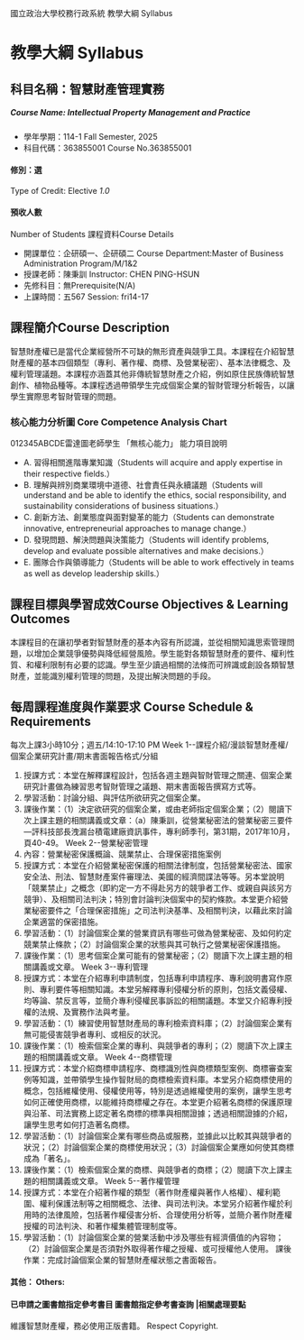 國立政治大學校務行政系統 教學大綱 Syllabus
# 教學大綱 Syllabus
##  科目名稱：智慧財產管理實務
#####  Course Name: Intellectual Property Management and Practice
  * 學年學期：114-1 Fall Semester, 2025 
  * 科目代碼：363855001 Course No.363855001
#### 修別：選
Type of Credit: Elective 
_1.0_
#### 預收人數
Number of Students
課程資料Course Details
  * 開課單位：企研碩一、企研碩二 Course Department:Master of Business Administration Program/M/1&2 
  * 授課老師：陳秉訓 Instructor: CHEN PING-HSUN 
  * 先修科目：無Prerequisite(N/A)
  * 上課時間：五567 Session: fri14-17
##  課程簡介Course Description
智慧財產權已是當代企業經營所不可缺的無形資產與競爭工具。本課程在介紹智慧財產權的基本四個類型（專利、著作權、商標、及營業秘密）、基本法律概念、及權利管理議題。本課程亦涵蓋其他非傳統智慧財產之介紹，例如原住民族傳統智慧創作、植物品種等。本課程透過帶領學生完成個案企業的智財管理分析報告，以讓學生實際思考智財管理的問題。
###  核心能力分析圖 Core Competence Analysis Chart
012345ABCDE雷達圖老師學生
「無核心能力」 
能力項目說明
  * A. 習得相關進階專業知識（Students will acquire and apply expertise in their respective fields.）
  * B. 理解與辨別商業環境中道德、社會責任與永續議題（Students will understand and be able to identify the ethics, social responsibility, and sustainability considerations of business situations.）
  * C. 創新方法、創業態度與面對變革的能力（Students can demonstrate innovative, entrepreneurial approaches to manage change.）
  * D. 發現問題、解決問題與決策能力（Students will identify problems, develop and evaluate possible alternatives and make decisions.）
  * E. 團隊合作與領導能力（Students will be able to work effectively in teams as well as develop leadership skills.）
##  課程目標與學習成效Course Objectives & Learning Outcomes 
本課程目的在讓初學者對智慧財產的基本內容有所認識，並從相關知識思索管理問題，以增加企業競爭優勢與降低經營風險。學生能對各類智慧財產的要件、權利性質、和權利限制有必要的認識。學生至少讀過相關的法條而可辨識或創設各類智慧財產，並能識別權利管理的問題，及提出解決問題的手段。
##  每周課程進度與作業要求 Course Schedule & Requirements
每次上課3小時10分；週五/14:10-17:10 PM
Week 1--課程介紹/漫談智慧財產權/個案企業研究計畫/期末書面報告格式/分組
  1. 授課方式：本堂在解釋課程設計，包括各週主題與智財管理之關連、個案企業研究計畫做為練習思考智財管理之議題、期末書面報告撰寫方式等。
  2. 學習活動：討論分組、與評估所欲研究之個案企業。
  3. 課後作業：（1）決定欲研究的個案企業，或由老師指定個案企業；（2）閱讀下次上課主題的相關講義或文章：（a）陳秉訓，從營業秘密法的營業秘密三要件—評科技部長洩漏台積電建廠資訊事件，專利師季刊，第31期，2017年10月，頁40-49。
Week 2--營業秘密管理 
  1. 內容：營業秘密保護概論、競業禁止、合理保密措施案例
  2. 授課方式：本堂在介紹營業秘密保護的相關法律制度，包括營業秘密法、國家安全法、刑法、智慧財產案件審理法、美國的經濟間諜法等等。另本堂說明「競業禁止」之概念（即約定一方不得赴另方的競爭者工作、或親自與該另方競爭）、及相關司法判決；特別會討論判決個案中的契約條款。本堂更介紹營業秘密要件之「合理保密措施」之司法判決基準、及相關判決，以藉此來討論企業適當的保密措施。
  3. 學習活動：（1）討論個案企業的營業資訊有哪些可做為營業秘密、及如何約定競業禁止條款；（2）討論個案企業的狀態與其可執行之營業秘密保護措施。
  4. 課後作業：（1）思考個案企業可能有的營業秘密；（2）閱讀下次上課主題的相關講義或文章。
Week 3--專利管理 
  1. 授課方式：本堂在介紹專利申請制度，包括專利申請程序、專利說明書寫作原則、專利要件等相關知識。本堂另解釋專利侵權分析的原則，包括文義侵權、均等論、禁反言等，並簡介專利侵權民事訴訟的相關議題。本堂又介紹專利授權的法規、及實務作法與考量。
  2. 學習活動：（1）練習使用智慧財產局的專利檢索資料庫；（2）討論個案企業有無可能侵害競爭者專利、或相反的狀況。
  3. 課後作業：（1）檢索個案企業的專利、與競爭者的專利；（2）閱讀下次上課主題的相關講義或文章。
Week 4--商標管理
  1. 授課方式：本堂介紹商標申請程序、商標識別性與商標類型案例、商標審查案例等知識，並帶領學生操作智財局的商標檢索資料庫。本堂另介紹商標使用的概念，包括維權使用、侵權使用等，特別是透過維權使用的案例，讓學生思考如何正確使用商標，以能維持商標權之存在。本堂更介紹著名商標的保護原理與沿革、司法實務上認定著名商標的標準與相關證據；透過相關證據的介紹，讓學生思考如何打造著名商標。
  2. 學習活動：（1）討論個案企業有哪些商品或服務，並據此以比較其與競爭者的狀況；（2）討論個案企業的商標使用狀況；（3）討論個案企業應如何使其商標成為「著名」。
  3. 課後作業：（1）檢索個案企業的商標、與競爭者的商標；（2）閱讀下次上課主題的相關講義或文章。
Week 5--著作權管理
  1. 授課方式：本堂在介紹著作權的類型（著作財產權與著作人格權）、權利範圍、權利保護法制等之相關概念、法律、與司法判決。本堂另介紹著作權於利用時的法律風險，包括著作權侵害分析、合理使用分析等，並簡介著作財產權授權的司法判決、和著作權集體管理制度等。
  2. 學習活動：（1）討論個案企業的營業活動中涉及哪些有經濟價值的內容物；（2）討論個案企業是否須對外取得著作權之授權、或可授權他人使用。
課後作業：完成討論個案企業的智慧財產權狀態之書面報告。
####  其他： Others:
####  已申請之圖書館指定參考書目  圖書館指定參考書查詢 |相關處理要點
維護智慧財產權，務必使用正版書籍。 Respect Copyright.
